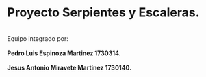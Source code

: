 # Proyecto Serpientes y Escaleras.
<br>Equipo integrado por:</br>
<br><b>Pedro Luis Espinoza Martinez 1730314.</b></br>
<br><b>Jesus Antonio Miravete Martinez 1730140.</b></br>
